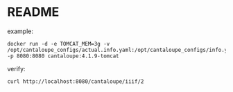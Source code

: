 # README

example:
```
docker run -d -e TOMCAT_MEM=3g -v /opt/cantaloupe_configs/actual.info.yaml:/opt/cantaloupe_configs/info.yaml -p 8080:8080 cantaloupe:4.1.9-tomcat
```

verify:
```
curl http://localhost:8080/cantaloupe/iiif/2
```
